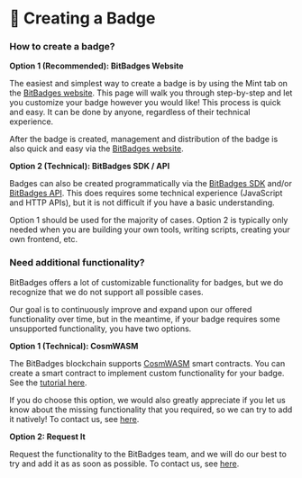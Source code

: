 # 🏅 Creating a Badge

### **How to create a badge?**

**Option 1 (Recommended): BitBadges Website**

The easiest and simplest way to create a badge is by using the Mint tab on the [BitBadges website](https://bitbadges.io). This page will walk you through step-by-step and let you customize your badge however you would like! This process is quick and easy. It can be done by anyone, regardless of their technical experience.

After the badge is created, management and distribution of the badge is also quick and easy via the [BitBadges website](https://bitbadges.io).

**Option 2 (Technical): BitBadges SDK / API**

Badges can also be created programmatically via the [BitBadges SDK](broken-reference) and/or [BitBadges API](../indexer-api/api/). This does requires some technical experience (JavaScript and HTTP APIs), but it is not difficult if you have a basic understanding.

Option 1 should be used for the majority of cases. Option 2 is typically only needed when you are building your own tools, writing scripts, creating your own frontend, etc.&#x20;

###

### **Need additional functionality?**

BitBadges offers a lot of customizable functionality for badges, but we do recognize that we do not support all possible cases.&#x20;

Our goal is to continuously improve and expand upon our offered functionality over time, but in the meantime, if your badge requires some unsupported functionality, you have two options.

**Option 1 (Technical): CosmWASM**

The BitBadges blockchain supports [CosmWASM](https://cosmwasm.com/) smart contracts. You can create a smart contract to implement custom functionality for your badge. See the [tutorial here](../for-developers/tutorials/cosmwasm.md).

If you do choose this option, we would also greatly appreciate if you let us know about the missing functionality that you required, so we can try to add it natively! To contact us, see [here](team-contact-us.md).

**Option 2: Request It**

Request the functionality to the BitBadges team, and we will do our best to try and add it as as soon as possible. To contact us, see [here](team-contact-us.md).

